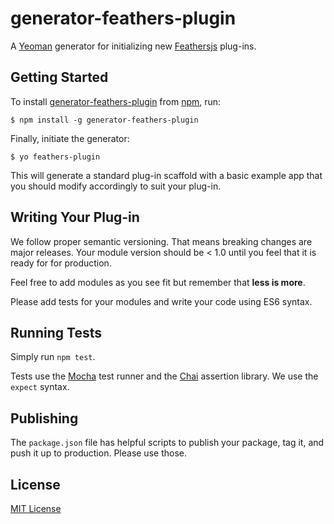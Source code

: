 # generator-feathers-plugin

A [Yeoman](http://yeoman.io) generator for initializing new [Feathersjs](https://github.com/feathersjs) plug-ins.

## Getting Started

To install [generator-feathers-plugin](https://github.com/feathersjs/generator-feathers-plugin) from [npm](https://www.npmjs.org/), run:

```
$ npm install -g generator-feathers-plugin
```

Finally, initiate the generator:

```
$ yo feathers-plugin
```

This will generate a standard plug-in scaffold with a basic example app that you should modify accordingly to suit your plug-in.

## Writing Your Plug-in

We follow proper semantic versioning. That means breaking changes are major releases. Your module version should be < 1.0 until you feel that it is ready for for production.

Feel free to add modules as you see fit but remember that **less is more**.

Please add tests for your modules and write your code using ES6 syntax.

## Running Tests

Simply run `npm test`.

Tests use the [Mocha](https://mochajs.org/) test runner and the [Chai](http://chaijs.com/) assertion library. We use the `expect` syntax.

## Publishing

The `package.json` file has helpful scripts to publish your package, tag it, and push it up to production. Please use those.

## License

[MIT License](http://en.wikipedia.org/wiki/MIT_License)
